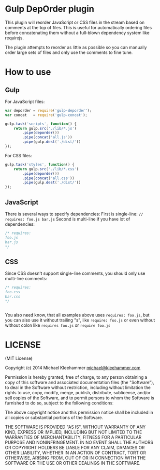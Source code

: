 Gulp DepOrder plugin
====================

This plugin will reorder JavaScript or CSS files in the stream based on comments at the top of files.
This is useful for automatically ordering files before concatenating them without a full-blown dependency system like requirejs.

The plugin attempts to reorder as little as possible so you can manually order large sets of
files and only use the comments to fine tune.

# How to use

## Gulp
For JavaScript files:
```javascript
var deporder = require('gulp-deporder');
var concat   = require('gulp-concat');

gulp.task('scripts', function() {
    return gulp.src('./lib/*.js')
        .pipe(deporder())
        .pipe(concat('all.js'))
        .pipe(gulp.dest('./dist/'))
});
```

For CSS files:
```javascript
gulp.task('styles', function() {
    return gulp.src('./lib/*.css')
        .pipe(deporder())
        .pipe(concat('all.css'))
        .pipe(gulp.dest('./dist/'))
});
```

## JavaScript

There is several ways to specify dependencies:
First is single-line:
``// requires: foo.js bar.js``
Second is multi-line if you have lot of dependencies:
```javascript
/* requires:
foo.js
bar.js
*/
```

## CSS
Since CSS doesn't support single-line comments, you should only use multi-line comments:
```css
/* requires:
foo.css
bar.css
*/
```

##
You also need know, that all examples above uses ``requires: foo.js``, but you can also use it without trailing "s", like ``require: foo.js`` or even without without colon like ``requires foo.js`` or ``require foo.js``

# LICENSE

(MIT License)

Copyright (c) 2014 Michael Kleehammer <michael@kleehammer.com>

Permission is hereby granted, free of charge, to any person obtaining
a copy of this software and associated documentation files (the
"Software"), to deal in the Software without restriction, including
without limitation the rights to use, copy, modify, merge, publish,
distribute, sublicense, and/or sell copies of the Software, and to
permit persons to whom the Software is furnished to do so, subject to
the following conditions:

The above copyright notice and this permission notice shall be
included in all copies or substantial portions of the Software.

THE SOFTWARE IS PROVIDED "AS IS", WITHOUT WARRANTY OF ANY KIND,
EXPRESS OR IMPLIED, INCLUDING BUT NOT LIMITED TO THE WARRANTIES OF
MERCHANTABILITY, FITNESS FOR A PARTICULAR PURPOSE AND
NONINFRINGEMENT. IN NO EVENT SHALL THE AUTHORS OR COPYRIGHT HOLDERS BE
LIABLE FOR ANY CLAIM, DAMAGES OR OTHER LIABILITY, WHETHER IN AN ACTION
OF CONTRACT, TORT OR OTHERWISE, ARISING FROM, OUT OF OR IN CONNECTION
WITH THE SOFTWARE OR THE USE OR OTHER DEALINGS IN THE SOFTWARE.
